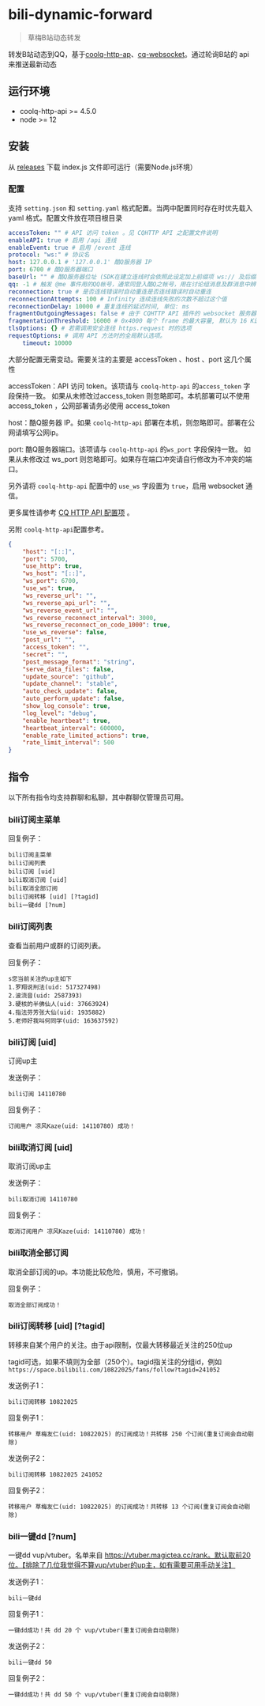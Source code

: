 # bili-dynamic-forward

>   草梅B站动态转发

转发B站动态到QQ，基于[coolq-http-ap](https://github.com/richardchien/coolq-http-api)、[cq-websocket](https://github.com/momocow/node-cq-websocket)。通过轮询B站的 api 来推送最新动态

## 运行环境

-   coolq-http-api >= 4.5.0
-   node  >= 12

## 安装

从 [releases](https://github.com/CaoMeiYouRen/bili-dynamic-forward/releases) 下载 index.js 文件即可运行（需要Node.js环境）

### 配置

支持 `setting.json` 和 `setting.yaml` 格式配置。当两中配置同时存在时优先载入 yaml 格式。配置文件放在项目根目录

```yaml
accessToken: "" # API 访问 token 。见 CQHTTP API 之配置文件说明
enableAPI: true # 启用 /api 连线
enableEvent: true # 启用 /event 连线
protocol: "ws:" # 协议名
host: 127.0.0.1 # '127.0.0.1' 酷Q服务器 IP
port: 6700 # 酷Q服务器端口
baseUrl: "" # 酷Q服务器位址 (SDK在建立连线时会依照此设定加上前缀项 ws:// 及后缀项 `/<api
qq: -1 # 触发 @me 事件用的QQ帐号，通常同登入酷Q之帐号，用在讨论组消息及群消息中辨认是否有人at此帐号
reconnection: true # 是否连线错误时自动重连是否连线错误时自动重连
reconnectionAttempts: 100 # Infinity 连续连线失败的次数不超过这个值
reconnectionDelay: 10000 # 重复连线的延迟时间, 单位: ms
fragmentOutgoingMessages: false # 由于 CQHTTP API 插件的 websocket 服务器尚未支持 fragment, 故建议维持 false 禁用 fragment。※详情请见 WebSocketClient 选项说明。
fragmentationThreshold: 16000 # 0x4000 每个 frame 的最大容量, 默认为 16 KiB, 单位: byte※详情请见 WebSocketClient 选项说明。
tlsOptions: {} # 若需调用安全连线 https.request 时的选项
requestOptions: # 调用 API 方法时的全局默认选项。
    timeout: 10000
```

大部分配置无需变动。需要关注的主要是 accessToken 、host 、port 这几个属性

accessToken：API 访问 token。该项请与 `coolq-http-api` 的`access_token` 字段保持一致。 如果从未修改过access_token 则忽略即可。本机部署可以不使用 access_token ，公网部署请务必使用 access_token

host：酷Q服务器 IP。如果 `coolq-http-api` 部署在本机，则忽略即可。部署在公网请填写公网ip。

port:  酷Q服务器端口。该项请与 `coolq-http-api` 的`ws_port` 字段保持一致。 如果从未修改过 ws_port 则忽略即可。如果存在端口冲突请自行修改为不冲突的端口。

另外请将 `coolq-http-api` 配置中的 `use_ws` 字段置为 `true`，启用 websocket 通信。

更多属性请参考 [CQ HTTP API 配置项](https://cqhttp.cc/docs/#/Configuration) 。

另附 `coolq-http-api`配置参考。

```json
{
    "host": "[::]",
    "port": 5700,
    "use_http": true,
    "ws_host": "[::]",
    "ws_port": 6700,
    "use_ws": true,
    "ws_reverse_url": "",
    "ws_reverse_api_url": "",
    "ws_reverse_event_url": "",
    "ws_reverse_reconnect_interval": 3000,
    "ws_reverse_reconnect_on_code_1000": true,
    "use_ws_reverse": false,
    "post_url": "",
    "access_token": "",
    "secret": "",
    "post_message_format": "string",
    "serve_data_files": false,
    "update_source": "github",
    "update_channel": "stable",
    "auto_check_update": false,
    "auto_perform_update": false,
    "show_log_console": true,
    "log_level": "debug",
    "enable_heartbeat": true,
    "heartbeat_interval": 600000,
    "enable_rate_limited_actions": true,
    "rate_limit_interval": 500 
}
```



## 指令

以下所有指令均支持群聊和私聊，其中群聊仅管理员可用。

### bili订阅主菜单

回复例子：

```
bili订阅主菜单
bili订阅列表
bili订阅 [uid]
bili取消订阅 [uid]
bili取消全部订阅
bili订阅转移 [uid] [?tagid]
bili一键dd [?num]
```

### bili订阅列表

查看当前用户或群的订阅列表。

回复例子：

```
s您当前关注的up主如下
1.罗翔说刑法(uid: 517327498)
2.波流音(uid: 2587393)
3.硬核的半佛仙人(uid: 37663924)
4.指法芬芳张大仙(uid: 1935882)
5.老师好我叫何同学(uid: 163637592)
```

### bili订阅 [uid]

订阅up主

发送例子：

```
bili订阅 14110780
```

回复例子：

```
订阅用户 凉风Kaze(uid: 14110780) 成功！
```

### bili取消订阅 [uid]

取消订阅up主

发送例子：

```
bili取消订阅 14110780
```

回复例子：

```
取消订阅用户 凉风Kaze(uid: 14110780) 成功！
```

### bili取消全部订阅

取消全部订阅的up。本功能比较危险，慎用，不可撤销。

回复例子：

```
取消全部订阅成功！
```

### bili订阅转移 [uid] [?tagid]

转移来自某个用户的关注。由于api限制，仅最大转移最近关注的250位up

tagid可选，如果不填则为全部（250个）。tagid指关注的分组id，例如`https://space.bilibili.com/10822025/fans/follow?tagid=241052`

发送例子1：

```
bili订阅转移 10822025
```

回复例子1：

```
转移用户 草梅友仁(uid: 10822025) 的订阅成功！共转移 250 个订阅(重复订阅会自动剔除)
```

发送例子2：

```
bili订阅转移 10822025 241052
```

回复例子2：

```
转移用户 草梅友仁(uid: 10822025) 的订阅成功！共转移 13 个订阅(重复订阅会自动剔除)
```

### bili一键dd [?num]

一键dd vup/vtuber。名单来自 https://vtuber.magictea.cc/rank。默认取前20位。【排除了几位我觉得不算vup/vtuber的up主，如有需要可用手动关注】

发送例子1：

```
bili一键dd
```

回复例子1：

```
一键dd成功！共 dd 20 个 vup/vtuber(重复订阅会自动剔除)
```

发送例子2：

```
bili一键dd 50
```

回复例子2：

```
一键dd成功！共 dd 50 个 vup/vtuber(重复订阅会自动剔除)
```